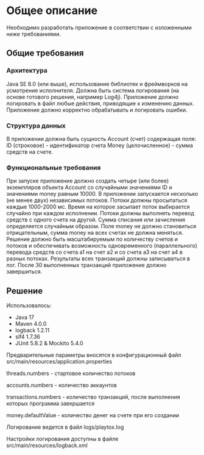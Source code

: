 # Общее описание
Необходимо разработать приложение в соответствии с изложенными ниже требованиями.

## Общие требования
### Архитектура 
Java SE 8.0 (или выше), использование библиотек и фреймворков на усмотрение исполнителя.
Должна быть система логирования (на основе готового решения, например Log4j). Приложение должно логировать в файл любые действия, приводящие к изменению данных. Приложение должно корректно обрабатывать и логировать ошибки.
### Структура данных
В приложении должна быть сущность Account (счет) содержащая поля:
ID (строковое) - идентификатор счета
Money (целочисленное) - сумма средств на счете.
### Функциональные требования
При запуске приложение должно создать четыре (или более) экземпляров объекта Account со случайными значениями ID и значениями money равным 10000.
В приложении запускается несколько (не менее двух) независимых потоков. Потоки должны просыпаться каждые 1000-2000 мс. Время на которое засыпает поток выбирается случайно при каждом исполнении.
Потоки должны выполнять перевод средств с одного счета на другой. Сумма списания или зачисления определяется случайным образом. Поле money не должно становиться отрицательным, сумма money на всех счетах не должна меняться.
Решение должно быть масштабируемым по количеству счетов и потоков и обеспечивать возможность одновременного (параллельного) перевода средств со счета a1 на счет a2 и со счета a3 на счет а4 в разных потоках.
Результаты всех транзакций должны записываться в лог.
После 30 выполненных транзакций приложение должно завершиться.

## Решение
Использовалось:
- Java 17
- Maven 4.0.0
- logback 1.2.11
- slf4 1.7.36
- JUnit 5.8.2 & Mockito 5.4.0

Предварительные параметры вносятся в конфигурационный файл src/main/resources/application.properties


threads.numbers - стартовое количество потоков


accounts.numbers - количество аккаунтов


transactions.numbers - количество транзакций, после выполнения которых программа завершается


money.defaultValue - количество денег на счете при его создании


Логирование ведется в файл logs/playtox.log

Настройки логирования доступны в файле src/main/resources/logback.xml

